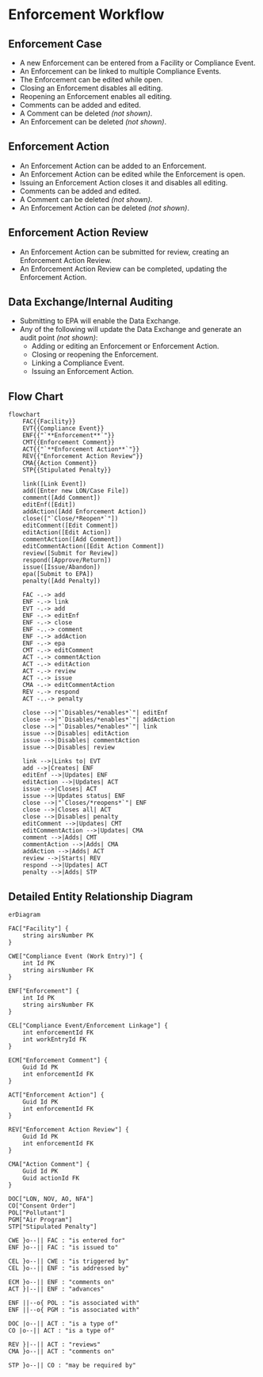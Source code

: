 # Enforcement Workflow

## Enforcement Case

* A new Enforcement can be entered from a Facility or Compliance Event.
* An Enforcement can be linked to multiple Compliance Events.
* The Enforcement can be edited while open.
* Closing an Enforcement disables all editing.
* Reopening an Enforcement enables all editing.
* Comments can be added and edited.
* A Comment can be deleted *(not shown)*.
* An Enforcement can be deleted *(not shown)*.

## Enforcement Action

* An Enforcement Action can be added to an Enforcement.
* An Enforcement Action can be edited while the Enforcement is open.
* Issuing an Enforcement Action closes it and disables all editing.
* Comments can be added and edited.
* A Comment can be deleted *(not shown)*.
* An Enforcement Action can be deleted *(not shown)*.

## Enforcement Action Review

* An Enforcement Action can be submitted for review, creating an Enforcement Action Review.
* An Enforcement Action Review can be completed, updating the Enforcement Action.

## Data Exchange/Internal Auditing

* Submitting to EPA will enable the Data Exchange.
* Any of the following will update the Data Exchange and generate an audit point *(not shown)*:
    * Adding or editing an Enforcement or Enforcement Action.
    * Closing or reopening the Enforcement.
    * Linking a Compliance Event.
    * Issuing an Enforcement Action.

## Flow Chart

```mermaid
flowchart
    FAC{{Facility}}
    EVT{{Compliance Event}}
    ENF{{"`**Enforcement**`"}}
    CMT{{Enforcement Comment}}
    ACT{{"`**Enforcement Action**`"}}
    REV{{"Enforcement Action Review"}}
    CMA{{Action Comment}}
    STP{{Stipulated Penalty}}

    link([Link Event])
    add([Enter new LON/Case File])
    comment([Add Comment])
    editEnf([Edit])
    addAction([Add Enforcement Action])
    close(["`Close/*Reopen*`"])
    editComment([Edit Comment])
    editAction([Edit Action])
    commentAction([Add Comment])
    editCommentAction([Edit Action Comment])
    review([Submit for Review])
    respond([Approve/Return])
    issue([Issue/Abandon])
    epa([Submit to EPA])
    penalty([Add Penalty])

    FAC -.-> add
    ENF -.-> link
    EVT -.-> add
    ENF -.-> editEnf
    ENF -.-> close
    ENF -..-> comment
    ENF -.-> addAction
    ENF -.-> epa
    CMT -.-> editComment
    ACT -.-> commentAction
    ACT -.-> editAction
    ACT -.-> review
    ACT -.-> issue
    CMA -.-> editCommentAction
    REV -.-> respond
    ACT -..-> penalty

    close -->|"`Disables/*enables*`"| editEnf
    close -->|"`Disables/*enables*`"| addAction
    close -->|"`Disables/*enables*`"| link
    issue -->|Disables| editAction
    issue -->|Disables| commentAction
    issue -->|Disables| review

    link -->|Links to| EVT
    add -->|Creates| ENF
    editEnf -->|Updates| ENF
    editAction -->|Updates| ACT
    issue -->|Closes| ACT
    issue -->|Updates status| ENF
    close -->|"`Closes/*reopens*`"| ENF
    close -->|Closes all| ACT
    close -->|Disables| penalty
    editComment -->|Updates| CMT
    editCommentAction -->|Updates| CMA
    comment -->|Adds| CMT
    commentAction -->|Adds| CMA
    addAction -->|Adds| ACT
    review -->|Starts| REV
    respond -->|Updates| ACT
    penalty -->|Adds| STP

```

## Detailed Entity Relationship Diagram


```mermaid
erDiagram

FAC["Facility"] {
    string airsNumber PK
}

CWE["Compliance Event (Work Entry)"] {
    int Id PK
    string airsNumber FK
}

ENF["Enforcement"] {
    int Id PK
    string airsNumber FK
}

CEL["Compliance Event/Enforcement Linkage"] {
    int enforcementId FK
    int workEntryId FK
}

ECM["Enforcement Comment"] {
    Guid Id PK
    int enforcementId FK
}

ACT["Enforcement Action"] {
    Guid Id PK
    int enforcementId FK
}

REV["Enforcement Action Review"] {
    Guid Id PK
    int enforcementId FK
}

CMA["Action Comment"] {
    Guid Id PK
    Guid actionId FK
}

DOC["LON, NOV, AO, NFA"]
CO["Consent Order"]
POL["Pollutant"]
PGM["Air Program"]
STP["Stipulated Penalty"]

CWE }o--|| FAC : "is entered for"
ENF }o--|| FAC : "is issued to"

CEL }o--|| CWE : "is triggered by"
CEL }o--|| ENF : "is addressed by"

ECM }o--|| ENF : "comments on"
ACT }|--|| ENF : "advances"

ENF ||--o{ POL : "is associated with"
ENF ||--o{ PGM : "is associated with"

DOC |o--|| ACT : "is a type of"
CO |o--|| ACT : "is a type of"

REV }|--|| ACT : "reviews"
CMA }o--|| ACT : "comments on"

STP }o--|| CO : "may be required by"

```
